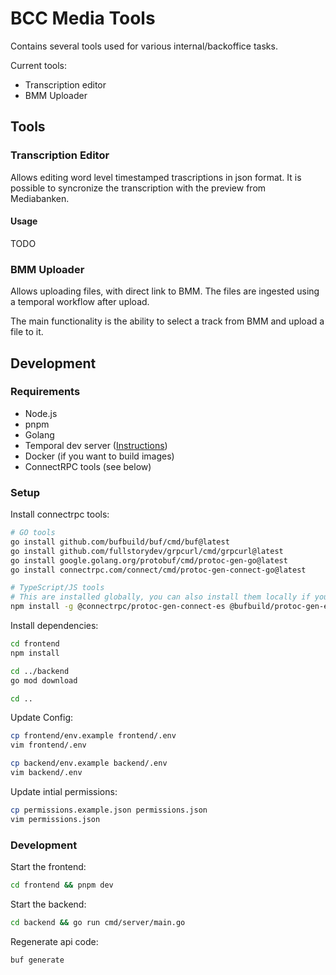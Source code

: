 # BCC Media Tools

Contains several tools used for various internal/backoffice tasks.

Current tools:

* Transcription editor
* BMM Uploader

## Tools
### Transcription Editor

Allows editing word level timestamped trascriptions in json format.
It is possible to syncronize the transcription with the preview from Mediabanken.

#### Usage

TODO

### BMM Uploader

Allows uploading files, with direct link to BMM.
The files are ingested using a temporal workflow after upload.

The main functionality is the ability to select a track from BMM and upload a file to it.

## Development

### Requirements

* Node.js
* pnpm
* Golang
* Temporal dev server ([Instructions](https://learn.temporal.io/getting_started/go/dev_environment/#set-up-a-local-temporal-service-for-development-with-temporal-cli))
* Docker (if you want to build images)
* ConnectRPC tools (see below)

### Setup

Install connectrpc tools:

```bash
# GO tools
go install github.com/bufbuild/buf/cmd/buf@latest
go install github.com/fullstorydev/grpcurl/cmd/grpcurl@latest
go install google.golang.org/protobuf/cmd/protoc-gen-go@latest
go install connectrpc.com/connect/cmd/protoc-gen-connect-go@latest

# TypeScript/JS tools
# This are installed globally, you can also install them locally if you want to mess around
npm install -g @connectrpc/protoc-gen-connect-es @bufbuild/protoc-gen-es
```

Install dependencies:

```bash
cd frontend
npm install

cd ../backend
go mod download

cd ..
```

Update Config:

```bash
cp frontend/env.example frontend/.env
vim frontend/.env

cp backend/env.example backend/.env
vim backend/.env
```

Update intial permissions:

```bash
cp permissions.example.json permissions.json
vim permissions.json
```

### Development

Start the frontend:

```bash
cd frontend && pnpm dev
```

Start the backend:

```bash
cd backend && go run cmd/server/main.go
```

Regenerate api code:
```bash
buf generate
```

